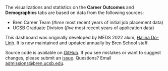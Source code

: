 The visualizations and statistics on the **Career Outcomes** and **Demographics** tabs are based on data from the following sources:

-   Bren Career Team (*three* most recent years of initial job placement data)
-   UCSB Graduate Division (*five* most recent years of application data)

This dashboard was originally developed by MEDS 2022 alum, <a href="https://github.com/hdolinh/" target="_blank">Halina Do-Linh</a>. It is now maintained and updated annually by Bren School staff.

Source code is available on <a href="https://github.com/bren-dashboard/shiny-dashboard" target="_blank">GitHub</a>. If you see mistakes or want to suggest changes, please submit an <a href="https://github.com/bren-dashboard/shiny-dashboard/issues" target="_blank">issue</a>. Questions? Email <a href="mailto:admission@bren.ucsb.edu" target="_blank">admissions@bren.ucsb.edu</a>.

<!---The visualizations and statistics presented on the **Student Demographics** and **Career Outcomes** tabs (to the left) are generated using data from the following sources:

-   Bren admissions data from UCSB Graduate Division (2019-2023)
-   Bren Career Team (2021-2023)

This dashboard was developed by MEDS 2022 Alum, [Halina Do-Linh](https://github.com/hdolinh/), and will be updated annually. Source code is available on [GitHub](https://github.com/bren-dashboard/shiny-dashboard). If you see mistakes or want to suggest changes, please submit an [issue](https://github.com/bren-dashboard/shiny-dashboard/issues) on the source repository.-->
